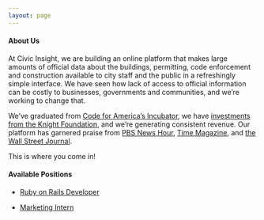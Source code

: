 ```yaml
---
layout: page
---
```


#### About Us
At Civic Insight, we are building an online platform that makes large amounts of official data about the buildings, permitting, code enforcement and construction available to city staff and the public in a refreshingly simple interface. We have seen how lack of access to official information can be costly to businesses, governments and communities, and we’re working to change that.

We’ve graduated from [Code for America’s Incubator](http://codeforamerica.org/geeks/incubator-faq/), we have [investments from the Knight Foundation](http://www.knightfoundation.org/grants/20102537/), and we’re generating consistent revenue. Our platform has garnered praise from [PBS News Hour](http://www.pbs.org/newshour/rundown/a-high-tech-solution-for-a-neighborhood-problem/), [Time Magazine](http://content.time.com/time/magazine/article/0,9171,2140202,00.html), and [the Wall Street Journal](http://blogs.wsj.com/cio/2012/12/04/the-big-easy-hopes-technology-will-solve-hard-recovery-issues/).

This is where you come in!


#### Available Positions

  - [Ruby on Rails Developer](/jobs/ruby-on-rails-developer)

  - [Marketing Intern](/jobs/marketing-intern)

